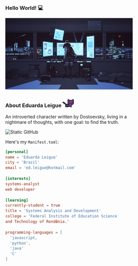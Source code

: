 <h3>Hello World! 💻</h3>
<img align= "center" alt="Night Coding" src="./assets_readme/girl.jpg" width='400'/>

### About Eduarda Leigue <img src="./assets_readme/cat.gif" height="7%" width="7%"/>
<p> An introverted character written by Dostoevsky, living in a <br> nightmare of thoughts, with one goal: to find the truth.</p>

<img src="https://img.shields.io/static/v1?label=Overview&message=LEIGUEED&color=bca9f5&style=for-the-badge&logo=GitHub" alt="Static GitHub"/>

Here's my `Manifest.toml`:

```toml
[personal]
name = 'Eduarda Leigue'
city = 'Brazil'
email = 'ed.leigue@hotmail.com'

[interests]
systems-analyst
web developer

[learning]
currently-student = true
title = 'Systems Analysis and Development'
college = 'Federal Institute of Education Science 
and Technology of Rondônia.'

programming-languages = [
  'javascript,
  'python',
  'java'
  'C'
]
```
